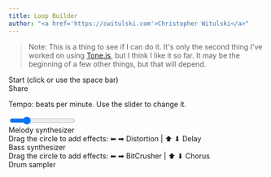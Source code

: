 ```yaml
---
title: Loop Builder
author: "<a href='https://cwitulski.com'>Christopher Witulski</a>"
---
```

<main>

>Note: This is a thing to see if I can do it. It's only the second thing I've worked on using <a href="https://tonejs.github.io/">Tone.js</a>, but I think I like it so far. It may be the beginning of a few other things, but that will depend.

<div id="playButton">Start (click or use the space bar)</div>

<div id="shareButton">Share</div>

<div class="loop">

<span class = "title">Tempo: <span id = "bpm-span"></span> beats per minute. Use the slider to change it.</span>

<div id="tempo-container">
  <input type="range" min="80" max="200" value="108" class="slider" id="tempo-slider">
</div>
</div>

<div id="melodyLoop" class="loop"><span class = "title">Melody synthesizer</span></div>

<div id="melodyEffects" class="effects"><span class = "title">Drag the circle to add effects: &#11013; &#10145; Distortion | &#11014; &#11015; Delay</span></div>

<div id="bassLoop" class="loop"><span class = "title">Bass synthesizer</span></div>

<div id="bassEffects" class="effects"><span class = "title">Drag the circle to add effects: &#11013; &#10145; BitCrusher | &#11014; &#11015; Chorus</span></div>

<div id="drumLoop" class="loop"><span class = "title">Drum sampler</span></div>

</main>

  <script src="https://code.jquery.com/jquery-1.12.4.js"></script>
  <script src="https://code.jquery.com/ui/1.12.1/jquery-ui.js"></script>
  <script src="jquery.ui.touch-punch.min.js"></script>
  <script src="main.js"></script>
